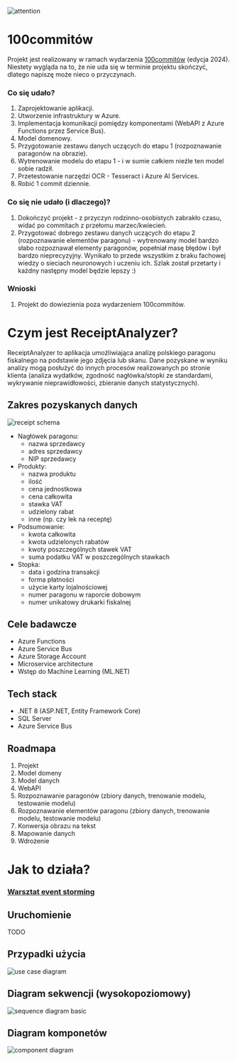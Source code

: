 ![attention](./docs/images/attention-attracter.jpg)


# 100commitów
Projekt jest realizowany w ramach wydarzenia [100commitów](https://100commitow.pl/) (edycja 2024).
Niestety wygląda na to, że nie uda się w terminie projektu skończyć, dlatego napiszę może nieco o przyczynach.

### Co się udało?
1. Zaprojektowanie aplikacji.
2. Utworzenie infrastruktury w Azure.
3. Implementacja komunikacji pomiędzy komponentami (WebAPI z Azure Functions przez Service Bus).
4. Model domenowy.
5. Przygotowanie zestawu danych uczących do etapu 1 (rozpoznawanie paragonów na obrazie).
6. Wytrenowanie modelu do etapu 1 - i w sumie całkiem nieźle ten model sobie radził.
7. Przetestowanie narzędzi OCR - Tesseract i Azure AI Services.
8. Robić 1 commit dziennie.

### Co się nie udało (i dlaczego)?
1. Dokończyć projekt - z przyczyn rodzinno-osobistych zabrakło czasu, widać po commitach z przełomu marzec/kwiecień.
2. Przygotować dobrego zestawu danych uczących do etapu 2 (rozpoznawanie elementów paragonu) - wytrenowany model bardzo słabo rozpoznawał elementy paragonów, popełniał masę błędów i był bardzo nieprecyzyjny. Wynikało to przede wszystkim z braku fachowej wiedzy o sieciach neuronowych i uczeniu ich. Szlak został przetarty i każdny następny model będzie lepszy :)

### Wnioski
1. Projekt do dowiezienia poza wydarzeniem 100commitów.

# Czym jest ReceiptAnalyzer?

ReceiptAnalyzer to aplikacja umożliwiająca analizę polskiego paragonu fiskalnego na podstawie jego zdjęcia lub skanu. Dane pozyskane w wyniku analizy mogą posłużyć do innych procesów realizowanych po stronie klienta (analiza wydatków, zgodność nagłówka/stopki ze standardami, wykrywanie nieprawidłowości, zbieranie danych statystycznych).

## Zakres pozyskanych danych
![receipt schema](./docs/images/receipt-schema.jpg)
+ Nagłówek paragonu:
	* nazwa sprzedawcy
	* adres sprzedawcy
	* NIP sprzedawcy
+ Produkty: 
	* nazwa produktu
	* ilość
	* cena jednostkowa
	* cena całkowita
	* stawka VAT
	* udzielony rabat
	* inne (np. czy lek na receptę)
+ Podsumowanie: 
	* kwota całkowita
	* kwota udzielonych rabatów
	* kwoty poszczególnych stawek VAT
	* suma podatku VAT w poszczególnych stawkach
+ Stopka: 
	* data i godzina transakcji
	* forma płatności
	* użycie karty lojalnościowej
	* numer paragonu w raporcie dobowym
	* numer unikatowy drukarki fiskalnej

## Cele badawcze
+ Azure Functions
+ Azure Service Bus
+ Azure Storage Account
+ Microservice architecture
+ Wstęp do Machine Learning (ML.NET)

## Tech stack
+ .NET 8 (ASP.NET, Entity Framework Core)
+ SQL Server
+ Azure Service Bus

## Roadmapa
1. Projekt
2. Model domeny
3. Model danych
4. WebAPI
5. Rozpoznawanie paragonów (zbiory danych, trenowanie modelu, testowanie modelu)
6. Rozpoznawanie elementów paragonu (zbiory danych, trenowanie modelu, testowanie modelu)
7. Konwersja obrazu na tekst 
8. Mapowanie danych
9. Wdrożenie

# Jak to działa?
### [Warsztat event storming](https://miro.com/app/board/uXjVNlpnhk4=/?share_link_id=300171823287)

## Uruchomienie
TODO

## Przypadki użycia
![use case diagram](./docs/diagrams/use-case-diagram.jpg)

## Diagram sekwencji (wysokopoziomowy)
![sequence diagram basic](./docs/diagrams/sequence-diagram-basic.jpg)

## Diagram komponetów
![component diagram](./docs/diagrams/component-diagram.jpg)
